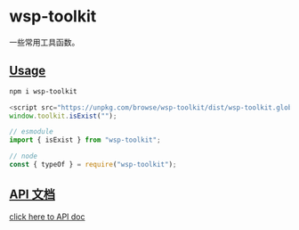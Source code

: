 # wsp-toolkit

一些常用工具函数。

## [Usage](https://varcat.github.io/toolkit_js/#/zh-cn/quickStart)

```bash
npm i wsp-toolkit
```

```javascript
<script src="https://unpkg.com/browse/wsp-toolkit/dist/wsp-toolkit.global.js"></script>;
window.toolkit.isExist("");

// esmodule
import { isExist } from "wsp-toolkit";

// node
const { typeOf } = require("wsp-toolkit");
```

## [API 文档](https://varcat.github.io/toolkit_js/#/zh-cn/api/)

[click here to API doc](https://varcat.github.io/toolkit_js/)
